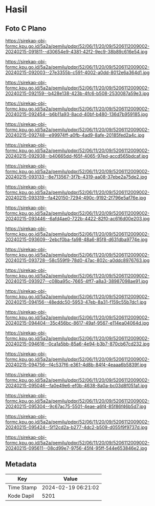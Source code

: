 # Hasil

## Foto C Plano

https://sirekap-obj-formc.kpu.go.id/5a2a/pemilu/pdpr/52/06/11/20/09/5206112009002-20240215-091811--d30654e9-4381-42f2-9ec9-38b89c616e54.jpg

https://sirekap-obj-formc.kpu.go.id/5a2a/pemilu/pdpr/52/06/11/20/09/5206112009002-20240215-092003--27e3355b-c591-4002-a0dd-8012e6a364d1.jpg

https://sirekap-obj-formc.kpu.go.id/5a2a/pemilu/pdpr/52/06/11/20/09/5206112009002-20240215-092159--b428e138-423b-4fc6-b508-2530087a59e3.jpg

https://sirekap-obj-formc.kpu.go.id/5a2a/pemilu/pdpr/52/06/11/20/09/5206112009002-20240215-092454--b6b11a93-8acd-40bf-b480-136d7b959185.jpg

https://sirekap-obj-formc.kpu.go.id/5a2a/pemilu/pdpr/52/06/11/20/09/5206112009002-20240215-092748--e99974ff-a0fb-4ad9-8afe-20185fed2a4c.jpg

https://sirekap-obj-formc.kpu.go.id/5a2a/pemilu/pdpr/52/06/11/20/09/5206112009002-20240215-092938--b40665dd-f65f-4065-97ed-accd565bdcaf.jpg

https://sirekap-obj-formc.kpu.go.id/5a2a/pemilu/pdpr/52/06/11/20/09/5206112009002-20240215-093133--8e713567-3f7b-4319-aa08-37ebe2a75de2.jpg

https://sirekap-obj-formc.kpu.go.id/5a2a/pemilu/pdpr/52/06/11/20/09/5206112009002-20240215-093319--fa420150-7294-490c-9192-2f796e5af76e.jpg

https://sirekap-obj-formc.kpu.go.id/5a2a/pemilu/pdpr/52/06/11/20/09/5206112009002-20240215-093446--6afd4ae0-722b-4422-82f0-ac616d00e203.jpg

https://sirekap-obj-formc.kpu.go.id/5a2a/pemilu/pdpr/52/06/11/20/09/5206112009002-20240215-093609--2ebcf0ba-fa98-48a6-85f8-d631dba9774e.jpg

https://sirekap-obj-formc.kpu.go.id/5a2a/pemilu/pdpr/52/06/11/20/09/5206112009002-20240215-093728--58c559f9-78d0-47ac-802c-a0ddc8976763.jpg

https://sirekap-obj-formc.kpu.go.id/5a2a/pemilu/pdpr/52/06/11/20/09/5206112009002-20240215-093927--c08ba95c-7665-4ff7-a8a3-38987098ae91.jpg

https://sirekap-obj-formc.kpu.go.id/5a2a/pemilu/pdpr/52/06/11/20/09/5206112009002-20240215-094156--48eddc50-5953-47eb-8a31-f159c55b7dc1.jpg

https://sirekap-obj-formc.kpu.go.id/5a2a/pemilu/pdpr/52/06/11/20/09/5206112009002-20240215-094404--35c456bc-8617-49af-9567-e114ea04064d.jpg

https://sirekap-obj-formc.kpu.go.id/5a2a/pemilu/pdpr/52/06/11/20/09/5206112009002-20240215-094616--0ca1a5bb-85a6-4e94-b3b7-870cb67cd232.jpg

https://sirekap-obj-formc.kpu.go.id/5a2a/pemilu/pdpr/52/06/11/20/09/5206112009002-20240215-094756--f4c537f6-e361-4d8b-84f4-4eaaa6b5839f.jpg

https://sirekap-obj-formc.kpu.go.id/5a2a/pemilu/pdpr/52/06/11/20/09/5206112009002-20240215-095046--fa0e49e6-ef0b-4638-8a0a-bc03d8f051a1.jpg

https://sirekap-obj-formc.kpu.go.id/5a2a/pemilu/pdpr/52/06/11/20/09/5206112009002-20240215-095304--9c67ac75-5501-4eae-a6f4-85f86f46b5d7.jpg

https://sirekap-obj-formc.kpu.go.id/5a2a/pemilu/pdpr/52/06/11/20/09/5206112009002-20240215-095424--5f12cd2a-b277-4dc2-b509-d055f9f9737d.jpg

https://sirekap-obj-formc.kpu.go.id/5a2a/pemilu/pdpr/52/06/11/20/09/5206112009002-20240215-095611--08cd99e7-9756-45f4-95ff-544e653846e2.jpg


## Metadata

| Key        | Value               |
| ---------- | ------------------- |
| Time Stamp | 2024-02-19 06:21:02 |
| Kode Dapil | 5201                |




